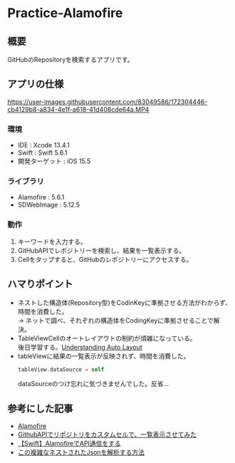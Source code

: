 # Practice-Alamofire
## 概要
GitHubのRepositoryを検索するアプリです。
## アプリの仕様
https://user-images.githubusercontent.com/83049586/172304446-cb4129b8-a834-4e1f-a618-41d408cde64a.MP4
### 環境
- IDE : Xcode 13.4.1
- Swift : Swift 5.6.1
- 開発ターゲット : iOS 15.5
### ライブラリ
- Alamofire : 5.6.1
- SDWebImage : 5.12.5
### 動作
1. キーワードを入力する。
2. GitHubAPIでレポジトリーを検索し、結果を一覧表示する。
3. Cellをタップすると、GitHubのレポジトリーにアクセスする。
## ハマりポイント
- ネストした構造体(Repository型)をCodinKeyに準拠させる方法がわからず、時間を消費した。  
→ ネットで調べ、それぞれの構造体をCodingKeyに準拠させることで解決。
- TableViewCellのオートレイアウトの制約が煩雑になっている。  
後日学習する。[Understanding Auto Layout](https://developer.apple.com/library/archive/documentation/UserExperience/Conceptual/AutolayoutPG/index.html)
- tableViewに結果の一覧表示が反映されず、時間を消費した。  
  ```swift
  tableView.dataSource = self
  ```  
  dataSourceのつけ忘れに気づきませんでした。反省...
## 参考にした記事
- [Alamofire](https://github.com/Alamofire/Alamofire)
- [GithubAPIでリポジトリをカスタムセルで、一覧表示させてみた](https://qiita.com/SHOBLOG/items/5083e43558581cbf0dee)
- [【Swift】AlamofireでAPI通信をする](https://qiita.com/REON/items/094d1b8bc7e59ea44a34)
- [この複雑なネストされたJsonを解析する方法](https://stackoverflow.com/questions/65154085/how-to-parse-this-complex-nested-json)
